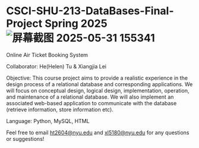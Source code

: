 # CSCI-SHU-213-DataBases-Final-Project Spring 2025 ![屏幕截图 2025-05-31 155341](https://github.com/user-attachments/assets/696ca144-fc1c-4012-9708-ceb0a3c8e7dc)

Online Air Ticket Booking System




Collaborator: He(Helen) Tu & Xiangjia Lei

Objective:
This course project aims to provide a realistic experience in the design process of a relational database and corresponding applications. We will focus on conceptual design, logical design, implementation, operation, and maintenance of a relational database. We will also implement an associated web-based application to communicate with the database (retrieve information, store information etc).

Language: Python, MySQL, HTML

Feel free to email ht2604@nyu.edu and xl5180@nyu.edu for any questions or suggestions!
